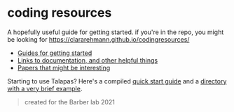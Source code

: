# coding resources

A hopefully useful guide for getting started. if you're in the repo, you might be looking for https://clararehmann.github.io/codingresources/

- [Guides for getting started](https://clararehmann.github.io/codingresources/pages/startup_guides)
- [Links to documentation, and other helpful things](https://clararehmann.github.io/codingresources/pages/useful_links)
- [Papers that might be interesting](https://clararehmann.github.io/codingresources/pages/cool_papers)

Starting to use Talapas? Here's a compiled [quick start guide](https://clararehmann.github.io/codingresources/talapas/quick_start) and a [directory with a very brief example](https://github.com/clararehmann/codingresources/tree/main/talapas/example_scripts).

> created for the Barber lab 2021
